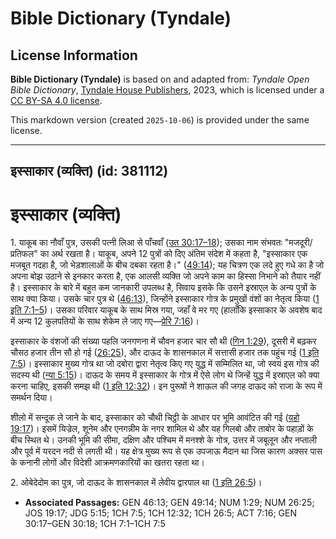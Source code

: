 # Bible Dictionary (Tyndale)

## License Information

**Bible Dictionary (Tyndale)** is based on and adapted from: _Tyndale Open Bible Dictionary_, [Tyndale House Publishers](https://tyndaleopenresources.com/), 2023, which is licensed under a [CC BY-SA 4.0 license](https://creativecommons.org/licenses/by-sa/4.0/legalcode.en).

This markdown version (created `2025-10-06`) is provided under the same license.



--------------------------------

## इस्साकार (व्यक्ति) (id: 381112)

इस्साकार (व्यक्ति)
==================

1\. याकूब का नौवाँ पुत्र, उसकी पत्नी लिआ से पाँचवाँ ([उत 30:17–18](https://ref.ly/Gen30:17-Gen30:18)); उसका नाम संभवतः "मजदूरी/प्रतिफल" का अर्थ रखता है। याकूब, अपने 12 पुत्रों को दिए अंतिम संदेश में कहता है, "इस्साकार एक मजबूत गदहा है, जो भेड़शालाओं के बीच दबका रहता है।" ([49:14](https://ref.ly/Gen49:14)); यह चित्रण एक लदे हुए गधे का है जो अपना बोझ उठाने से इनकार करता है, एक आलसी व्यक्ति जो अपने काम का हिस्सा निभाने को तैयार नहीं है। इस्साकार के बारे में बहुत कम जानकारी उपलब्ध है, सिवाय इसके कि उसने इस्राएल के अन्य पुत्रों के साथ क्या किया। उसके चार पुत्र थे ([46:13](https://ref.ly/Gen46:13)), जिन्होंने इस्साकार गोत्र के प्रमुखों वंशों का नेतृत्व किया ([1 इति 7:1–5](https://ref.ly/1Chr7:1-1Chr7:5))। उसका परिवार याकूब के साथ मिस्र गया, जहाँ वे मर गए (हालाँकि इस्साकार के अवशेष बाद में अन्य 12 कुलपतियों के साथ शेकेम ले जाए गए—[प्रेरि 7:16](https://ref.ly/Acts7:16))।

इस्साकार के वंशजों की संख्या पहलि जनगणना में चौवन हजार चार सौ थी ([गिन 1:29](https://ref.ly/Num1:29)), दूसरी में बढ़कर चौसठ हजार तीन सौ हो गई ([26:25](https://ref.ly/Num26:25)), और दाऊद के शासनकाल में सत्तासी हजार तक पहुंच गई ([1 इति 7:5](https://ref.ly/1Chr7:5))। इस्साकार मुख्य गोत्र था जो दबोरा द्वारा नेतृत्व किए गए युद्ध में सम्मिलित था, जो स्वयं इस गोत्र की सदस्य थी ([न्या 5:15](https://ref.ly/Judg5:15))। दाऊद के समय में इस्साकार के गोत्र में ऐसे लोग थे जिन्हें युद्ध में इस्राएल को क्या करना चाहिए, इसकी समझ थी ([1 इति 12:32](https://ref.ly/1Chr12:32))। इन पुरूषों ने शाऊल की जगह दाऊद को राजा के रूप में समर्थन दिया।

शीलो में सन्दूक ले जाने के बाद, इस्साकार को चौथी चिट्ठी के आधार पर भूमि आवंटित की गई ([यहो 19:17](https://ref.ly/Josh19:17))। इसमें यिज्रेल, शूनेम और एनगन्नीम के नगर शामिल थे और यह गिलबो और ताबोर के पहाड़ों के बीच स्थित थे। उनकी भूमि की सीमा, दक्षिण और पश्चिम में मनश्शे के गोत्र, उत्तर में जबूलून और नप्ताली और पूर्व में यरदन नदी से लगती थी। यह क्षेत्र मुख्य रूप से एक उपजाऊ मैदान था जिस कारण अक्सर पास के कनानी लोगों और विदेशी आक्रमणकारियों का खतरा रहता था।

2\. ओबेदेदोम का पुत्र, जो दाऊद के शासनकाल में लेवीय द्वारपाल था ([1 इति 26:5](https://ref.ly/1Chr26:5))।

* **Associated Passages:** GEN 46:13; GEN 49:14; NUM 1:29; NUM 26:25; JOS 19:17; JDG 5:15; 1CH 7:5; 1CH 12:32; 1CH 26:5; ACT 7:16; GEN 30:17–GEN 30:18; 1CH 7:1–1CH 7:5

